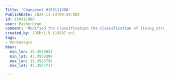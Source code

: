 ```yaml
---
Title: 'Changeset #159111980'
PublishDate: 2024-11-14T00:54:08Z
id: 159111980
user: Masherbrum
comment: 'Modified the classification the classification of living_street to service way near Miloša Kneževića #adt'
created_by: JOSM/1.5 (19207 en)
tags:
- Montenegro
bbox:
  min_lon: 19.3579021
  min_lat: 43.3550398
  max_lon: 19.3585756
  max_lat: 43.3554717

---
```

